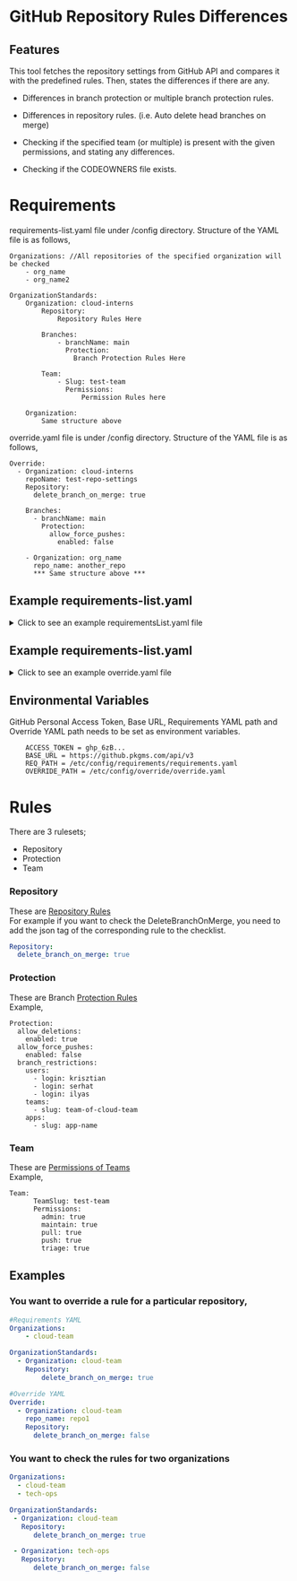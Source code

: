 # GitHub Repository Rules Differences

## Features
This tool fetches the repository settings from GitHub API and compares it with the predefined rules. Then, states the differences if there are any.

- Differences in branch protection or multiple branch protection rules.

- Differences in repository rules. (i.e. Auto delete head branches on merge)

- Checking if the specified team (or multiple) is present with the given permissions, and stating any differences.

- Checking if the CODEOWNERS file exists.

# Requirements

requirements-list.yaml file under /config directory. Structure of the YAML file is as follows,
```
Organizations: //All repositories of the specified organization will be checked
    - org_name
    - org_name2

OrganizationStandards:
    Organization: cloud-interns
        Repository:
            Repository Rules Here

        Branches:
            - branchName: main
              Protection:
                Branch Protection Rules Here

        Team:
            - Slug: test-team
              Permissions:
                  Permission Rules here

    Organization:
        Same structure above

```

override.yaml file is under /config directory. Structure of the YAML file is as follows,

```
Override:
  - Organization: cloud-interns
    repoName: test-repo-settings
    Repository:
      delete_branch_on_merge: true

    Branches:
      - branchName: main
        Protection:
          allow_force_pushes:
            enabled: false

    - Organization: org_name
      repo_name: another_repo
      *** Same structure above ***

```

## Example requirements-list.yaml

<details>
  <summary>Click to see an example requirementsList.yaml file</summary>
  
  ### Example:
  ```yaml
    Organizations:
      - cloud-interns

    OrganizationStandards:
      - Organization: cloud-interns
      
        Repository:
          delete_branch_on_merge: false
          allow_rebase_merge: false

        Team:
          - Slug: test-team
            Permissions:
              admin: false
              maintain: true
              pull: true
              push: false
              triage: true
      
          - Slug: another-team
            Permissions:
              admin: false
              maintain: true
              pull: true
              push: false
              triage: true
                  

        Branches:
          - branchName: main
            Protection:
              allow_deletions:
                enabled: false
              enforce_admins:
                url: asd123
                enabled: true
              allow_force_pushes:
                enabled: true

          - branchName: deneme
            Protection:
              allow_force_pushes:
                enabled: false
              

  ```
</details>


## Example requirements-list.yaml

<details>
  <summary>Click to see an example override.yaml file</summary>

    ```
    Override:
      - Organization: cloud-interns
        repoName: test-repo-settings
        Repository:
          delete_branch_on_merge: true

        Branches:
          - branchName: main
            Protection:
              enforce_admins:
                url: isthisworks
              allow_force_pushes:
                enabled: false
              allow_deletions:
                enabled: true

  
    ```
  </details>

## Environmental Variables

GitHub Personal Access Token, Base URL, Requirements YAML path and Override YAML path needs to be set as environment variables.
```
    ACCESS_TOKEN = ghp_6zB...
    BASE_URL = https://github.pkgms.com/api/v3
    REQ_PATH = /etc/config/requirements/requirements.yaml
    OVERRIDE_PATH = /etc/config/override/override.yaml
```

# Rules
There are 3 rulesets;
  - Repository
  - Protection
  - Team

### Repository
These are [Repository Rules](https://pkg.go.dev/github.com/google/go-github/v45/github#Repository)  
For example if you want to check the DeleteBranchOnMerge, you need to add the json tag of the corresponding rule to the checklist.
```yaml
Repository:
  delete_branch_on_merge: true
```

### Protection
These are Branch [Protection Rules](https://pkg.go.dev/github.com/google/go-github/v45/github#Protection)  
Example,
```
Protection:
  allow_deletions:
    enabled: true
  allow_force_pushes:
    enabled: false
  branch_restrictions:
    users:
      - login: krisztian
      - login: serhat
      - login: ilyas
    teams:
      - slug: team-of-cloud-team
    apps:
      - slug: app-name
```

### Team
These are [Permissions of Teams](https://pkg.go.dev/github.com/google/go-github/v45/github#Team)  
Example,
```
Team:
      TeamSlug: test-team
      Permissions:
        admin: true
        maintain: true
        pull: true
        push: true
        triage: true
```
## Examples


### You want to override a rule for a particular repository,

```yaml
#Requirements YAML
Organizations:
    - cloud-team

OrganizationStandards:
  - Organization: cloud-team
    Repository:
        delete_branch_on_merge: true

#Override YAML
Override:
  - Organization: cloud-team
    repo_name: repo1
    Repository:
      delete_branch_on_merge: false

```

### You want to check the rules for two organizations
```yaml
Organizations:
  - cloud-team
  - tech-ops

OrganizationStandards:
 - Organization: cloud-team
   Repository:
      delete_branch_on_merge: true

 - Organization: tech-ops
   Repository:
      delete_branch_on_merge: false
```

